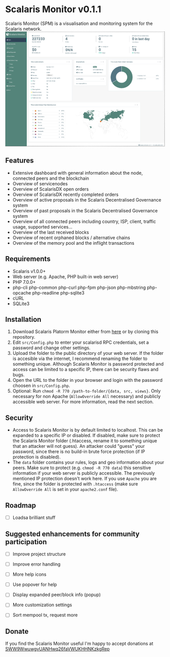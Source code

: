 # Scalaris Monitor v0.1.1

Scalaris Monitor (SPM) is a visualisation and monitoring system for the Scalaris network.
![](assets/images/scalarismonitor.png)


## Features

* Extensive dashboard with general information about the node, connected peers and the blockchain
* Overview of servicenodes
* Overview of ScalarisDX open orders
* Overview of ScalarisDX recently completed orders
* Overview of active proposals in the Scalaris Decentralised Governance system
* Overview of past proposals in the Scalaris Decentralised Governance system
* Overview of all connected peers including country, ISP, client, traffic usage, supported services...
* Overview of the last received blocks
* Overview of recent orphaned blocks / alternative chains
* Overview of the memory pool and the inflight transactions


## Requirements

* Scalaris v1.0.0+
* Web server (e.g. Apache, PHP built-in web server)
* PHP 7.0.0+
*   php-cli php-common php-curl php-fpm php-json php-mbstring php-opcache php-readline php-sqlite3
* cURL
* SQLite3


## Installation

1. Download Scalaris Platorm Monitor either from [here](https://github.com/walkjivefly/scalaris-monitor/releases) or by cloning this  repository.
2. Edit `src/Config.php` to enter your scalarisd RPC credentials, set a password and change other settings.
3. Upload the folder to the public directory of your web server. If the folder is accesible via the internet, I recommend renaming the folder to something unique. Although Scalaris Monitor is password protected and access can be limited to a specific IP, there can be security flaws and bugs.
4. Open the URL to the folder in your browser and login with the password choosen in `src/Config.php`.
5. Optional: Run `chmod -R 770 /path-to-folder/{data, src, views}`. Only necessary for non Apache (`AllowOverride All` necessary) and publicly accessible web server. For more information, read the next section.


## Security
 
* Access to Scalaris Monitor is by default limited to localhost. This can be expanded to a specific IP or disabled. If disabled, make sure to protect the Scalaris Monitor folder (.htaccess, rename it to something unique 
that an attacker will not guess). An attacker could "guess" your password, since there is no build-in brute force protection (if IP protection is disabled).
* The `data` folder contains your rules, logs and geo information about your peers. Make sure to protect (e.g. `chmod -R 770 data`) this sensitive information if your web server is publicly accessible. The previously mentioned
IP protection doesn't work here. If you use `Apache` you are fine, since the folder is protected with `.htaccess` (make sure `AllowOverride All` is set in your `apache2.conf` file).


## Roadmap

- [ ] Loadsa brilliant stuff 


## Suggested enhancements for community participation

- [ ] Improve project structure
- [ ] Improve error handling
- [ ] More help icons
- [ ] Use popover for help
- [ ] Display expanded peer/block info (popup)
- [ ] More customization settings
- [ ] Sort mempool tx, request more



## Donate

If you find the Scalaris Monitor useful I'm happy to accept donations at 
[SWW9WwuwgvUANHwq26faVWUKHHNKzkgRep](https://explorer.scalaris.info/addr/SWW9WwuwgvUANHwq26faVWUKHHNKzkgRep)

